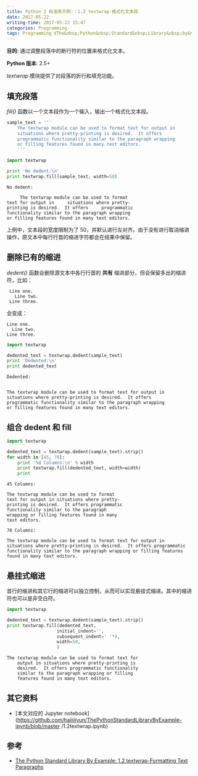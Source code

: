 ```yaml
---
title: Python 2 标准库示例:：1.2 textwrap-格式化文本段
date: 2017-05-22
writing-time: 2017-05-22 15:47
categories: Programming
tags: Programming 《The&nbsp;Python&nbsp;Standard&nbsp;Library&nbsp;by&nbsp;Example》 Python textwrap
---
```


**目的**: 通过调整段落中的断行符的位置来格式化文本。

**Python 版本**: 2.5+

*textwrap* 模块提供了对段落的折行和填充功能。

## 填充段落

*fill()* 函数以一个文本段作为一个输入，输出一个格式化文本段。


```python
sample_text = '''
    The textwrap module can be used to format text for output in
    situations where pretty-printing is desired.  It offers
    programmatic functionality similar to the paragraph wrapping
    or filling features found in many text editors.
    '''

import textwrap

print 'No dedent:\n'
print textwrap.fill(sample_text, width=50)
```

    No dedent:
    
         The textwrap module can be used to format
    text for output in     situations where pretty-
    printing is desired.  It offers     programmatic
    functionality similar to the paragraph wrapping
    or filling features found in many text editors.


上例中，文本段的宽度限制为了 50，并默认进行左对齐。由于没有进行取消缩进操作，原文本中每行行首的缩进字符都会在结果中保留。

## 删除已有的缩进

*dedent()* 函数会删除源文本中各行行首的 **共有** 缩进部分，但会保留多出的缩进符，比如：

```
 Line one.
   Line two.
 Line three.
```

会变成：

```
Line one.
  Line two.
Line three.
```


```python
import textwrap

dedented_text = textwrap.dedent(sample_text)
print 'Dedented:\n'
print dedented_text
```

    Dedented:
    
    
    The textwrap module can be used to format text for output in
    situations where pretty-printing is desired.  It offers
    programmatic functionality similar to the paragraph wrapping
    or filling features found in many text editors.
    


## 组合 dedent 和 fill


```python
import textwrap

dedented_text = textwrap.dedent(sample_text).strip()
for width in [45, 70]:
    print '%d Columns:\n' % width
    print textwrap.fill(dedented_text, width=width)
    print
```

    45 Columns:
    
    The textwrap module can be used to format
    text for output in situations where pretty-
    printing is desired.  It offers programmatic
    functionality similar to the paragraph
    wrapping or filling features found in many
    text editors.
    
    70 Columns:
    
    The textwrap module can be used to format text for output in
    situations where pretty-printing is desired.  It offers programmatic
    functionality similar to the paragraph wrapping or filling features
    found in many text editors.
    


## 悬挂式缩进

首行的缩进和其它行的缩进可以独立控制，从而可以实现悬挂式缩进。其中的缩进符也可以是非空白符。


```python
import textwrap

dedented_text = textwrap.dedent(sample_text).strip()
print textwrap.fill(dedented_text,
                   initial_indent='',
                   subsequent_indent=' '*4,
                   width=50,
                   )
```

    The textwrap module can be used to format text for
        output in situations where pretty-printing is
        desired.  It offers programmatic functionality
        similar to the paragraph wrapping or filling
        features found in many text editors.


## 其它资料

+ [本文对应的 Jupyter notebook](https://github.com/haiiiiiyun/ThePythonStandardLibraryByExample-ipynb/blob/master    /1.2textwrap.ipynb) 

## 参考

+ [The Python Standard Library By Example: 1.2 textwrap-Formatting Text Paragraphs](https://www.amazon.com/Python-Standard-Library-Example/dp/0321767349)
